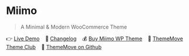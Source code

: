 # Miimo
<!--{h1:.massive-header.-with-tagline}-->

> A Minimal & Modern WooCommerce Theme

👉 [Live Demo](https://miimo.thememove.com)&nbsp;&nbsp;&nbsp;
📝 [Changelog](https://thememove.com/downloads/miimo/?changelog=1)&nbsp;&nbsp;&nbsp;
💰 [Buy Miimo WP Theme](https://thememove.com/downloads/miimo/)&nbsp;&nbsp;&nbsp;
🚀 [ThemeMove Theme Club](https://thememove.com/pricing/)&nbsp;&nbsp;&nbsp;
🦑 [ThemeMove on Github](https://github.com/ThemeMove)